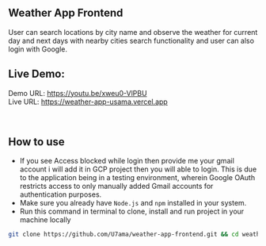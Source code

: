## Weather App Frontend

User can search locations by city name and observe the weather for current day and next days with nearby cities search functionality and user can also login with Google.
<br />

## Live Demo:

Demo URL: https://youtu.be/xweu0-VlPBU
<br />
Live URL: https://weather-app-usama.vercel.app

<br/>

## How to use

- If you see Access blocked while login then provide me your gmail account i will add it in GCP project then you will able to login. This is due to the application being in a testing environment, wherein Google OAuth restricts access to only manually added Gmail accounts for authentication purposes.
- Make sure you already have `Node.js` and `npm` installed in your system.
- Run this command in terminal to clone, install and run project in your machine locally

```bash
git clone https://github.com/U7ama/weather-app-frontend.git && cd weather-app-frontend && npm install && npm run start

```
